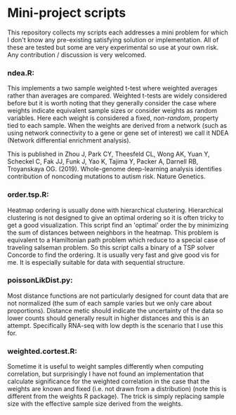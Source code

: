 # Mini-project scripts
This repository collects my scripts each addresses a mini problem for which I don't know any pre-existing satisfying solution or implementation. All of these are tested but some are very experimental so use at your own risk. Any contribution / discussion is very welcomed.

### ndea.R:
This implements a two sample weighted t-test where weighted averages rather than averages are compared. Weighted t-tests are widely considered before but it is worth noting that they generally consider the case where weights indicate equivalent sample sizes or consider weights as random variables. Here each weight is considered a fixed, *non-random*, property tied to each sample. When the weights are derived from a network (such as using network connectivity to a gene or gene set of interest) we call it NDEA (Network differential enrichment analysis).

This is published in Zhou J, Park CY, Theesfeld CL, Wong AK, Yuan Y, Scheckel C, Fak JJ, Funk J, Yao K, Tajima Y, Packer A, Darnell RB, Troyanskaya OG. (2019). Whole-genome deep-learning analysis identifies contribution of noncoding mutations to autism risk. Nature Genetics.


### order.tsp.R: 
Heatmap ordering is usually done with hierarchical clustering. Hierarchical clustering is not designed to give an optimal ordering so it is often tricky to get a good visualization. This script find an 'optimal' order the by minimizing the sum of distances between neighbors in the heatmap. This problem is equivalent to a Hamiltonian path problem which reduce to a special case of traveling salseman problem. So this script calls a binary of a TSP solver Concorde to find the ordering. It is usually very fast and give good vis for me. It is especially suitable for data with sequential structure. 


### poissonLikDist.py: 
Most distance functions are not particularly designed for count data that are not normalized (the sum of each sample varies but we only care about proportions). Distance metic should indicate the uncertainty of the data so lower counts should generally result in higher distances and this is an attempt. Specifically RNA-seq with low depth is the scenario that I use this for.


### weighted.cortest.R:

Sometime it is useful to weight samples differently when computing correlation, but surprisingly I have not found an implementation that calculate significance for the weighted correlation in the case that the weights are known and fixed (i.e. not drawn from a distribution) (note this is different from the weights R package). The trick is simply replacing sample size with the effective sample size derived from the weights.
